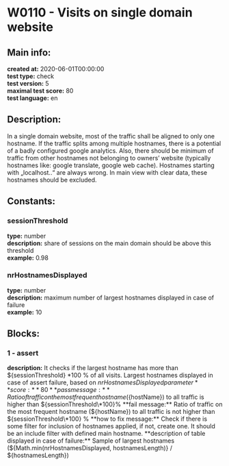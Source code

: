 # W0110 - Visits on single domain website  
## Main info:  
**created at:** 2020-06-01T00:00:00  
**test type:** check  
**test version:** 5  
**maximal test score:** 80  
**test language:** en  
## Description:  
In a single domain website, most of the traffic shall be aligned to only one hostname. If the traffic splits among multiple hostnames, there is a potential of a badly configured google analytics. Also, there should be minimum of traffic from other hostnames not belonging to owners’ website (typically hostnames like: google translate, google web cache). Hostnames starting with „localhost..“ are always wrong. In main view with clear data, these hostnames should be excluded.  
## Constants:  
### sessionThreshold
**type:** number  
**description:** share of sessions on the main domain should be above this threshold   
**example:** 0.98  
### nrHostnamesDisplayed
**type:** number  
**description:** maximum number of largest hostnames displayed in case of failure   
**example:** 10  
## Blocks:  
### 1 - assert
**description:** It checks if the largest hostname has more than ${sessionThreshold} \*100 % of all visits. Largest hostnames displayed in case of assert failure, based on ${nrHostnamesDisplayed} parameter  
**score:** 80  
**pass message:** Ratio of traffic on the most frequent hostname (${hostName}) to all traffic is higher than ${sessionThreshold\*100}%  
**fail message:** Ratio of traffic on the most frequent hostname  (${hostName}) to all traffic is not higher than ${sessionThreshold\*100} %  
**how to fix message:** Check if there is some filter for inclusion of hostnames applied, if not, create one. It should be an include filter with defined main hostname.   
**description of table displayed in case of failure:** Sample of largest hostnames (${Math.min(nrHostnamesDisplayed, hostnamesLength)} / ${hostnamesLength})  
